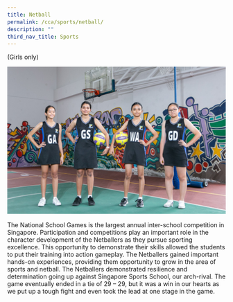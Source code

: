 ```yaml
---
title: Netball
permalink: /cca/sports/netball/
description: ""
third_nav_title: Sports
---
```

(Girls only)

![](/images/IMG-0189_Netball.jpg)

The National School Games is the largest annual inter-school competition in Singapore. Participation and competitions play an important role in the character development of the Netballers as they pursue sporting excellence. This opportunity to demonstrate their skills allowed the students to put their training into action gameplay. The Netballers gained important hands-on experiences, providing them opportunity to grow in the area of sports and netball. The Netballers demonstrated resilience and determination going up against Singapore Sports School, our arch-rival. The game eventually ended in a tie of 29 – 29, but it was a win in our hearts as we put up a tough fight and even took the lead at one stage in the game.